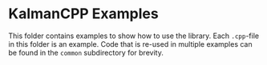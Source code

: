 # KalmanCPP Examples

This folder contains examples to show how to use the library. Each `.cpp`-file in this folder is an example. 
Code that is re-used in multiple examples can be found in the `common` subdirectory for brevity.